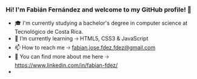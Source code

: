 ### Hi! I'm Fabián Fernández and welcome to my GitHub profile! 👋

- 🎓 I'm currently studying a bachelor's degree in computer science at Tecnológico de Costa Rica.
- 🌱 I’m currently learning 🡢 HTML5, CSS3 & JavaScript
- 📫 How to reach me 🡢 fabian.jose.fdez.fdez@gmail.com
- 🔎 You can find more about me here 🡢 https://www.linkedin.com/in/fabian-fdez/
- 
<!--
**FabsCR/FabsCR** is a ✨ _special_ ✨ repository because its `README.md` (this file) appears on your GitHub profile.

Here are some ideas to get you started:

- 🔭 I’m currently working on ...
- 🌱 I’m currently learning ...
- 👯 I’m looking to collaborate on ...
- 🤔 I’m looking for help with ...
- 💬 Ask me about ...
- 📫 How to reach me: ...
- 😄 Pronouns: ...
- ⚡ Fun fact: ...
-->
